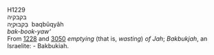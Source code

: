 H1229  
בּקבּקיה  
בַּקבּוּקיָה ‎ baqbûqyâh  
*bak-book-yaw‘*  
From [1228](h1228) and [3050](h3050) *emptying* (that is, *wasting*)
*of* *Jah*; *Bakbukjah*, an Israelite: - Bakbukiah.  
